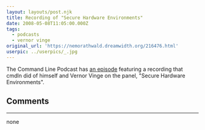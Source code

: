 ```yaml
---
layout: layouts/post.njk
title: Recording of "Secure Hardware Environments"
date: 2008-05-08T11:05:00.000Z
tags: 
  - podcasts
  - vernor vinge
original_url: 'https://nemorathwald.dreamwidth.org/216476.html'
userpic: ../userpics/_.jpg
---
```

The Command Line Podcast has [an episode](http://thecommandline.net/2008/04/23/penguicon_6_1/) featuring a recording that cmdln did of himself and Vernor Vinge on the panel, "Secure Hardware Environments".

## Comments

---

none
